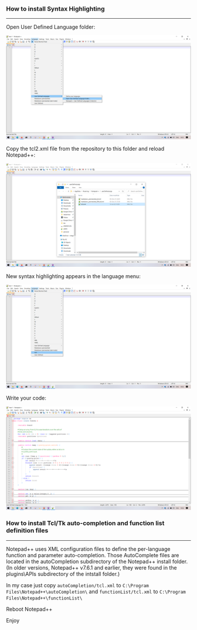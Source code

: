 ### How to install Syntax Highlighting 
***
Open User Defined Language folder:

![1](https://github.com/Siqsuruq/notepad-plus-plusTCL/blob/main/README/1.png)

Copy the tcl2.xml file from the repository to this folder and reload Notepad++:

![2](https://github.com/Siqsuruq/notepad-plus-plusTCL/blob/main/README/2.png)

New syntax highlighting appears in the language menu:

![3](https://github.com/Siqsuruq/notepad-plus-plusTCL/blob/main/README/3.png)

Write your code:

![4](https://github.com/Siqsuruq/notepad-plus-plusTCL/blob/main/README/4.png)


### How to install Tcl/Tk auto-completion and function list definition files  
***
Notepad++ uses XML configuration files to define the per-language function and parameter auto-completion. Those AutoComplete files are located in the autoCompletion subdirectory of the Notepad++ install folder. (In older versions, Notepad++ v7.6.1 and earlier, they were found in the plugins\APIs subdirectory of the intstall folder.)

In my case just copy `autoCompletion/tcl.xml` to `C:\Program Files\Notepad++\autoCompletion\`
and `functionList/tcl.xml` to `C:\Program Files\Notepad++\functionList\`

Reboot Notepad++

Enjoy